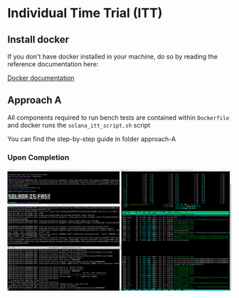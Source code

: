 # Individual Time Trial (ITT)

## **Install docker**

If you don't have docker installed in your machine, do so by reading the reference documentation here:

[Docker documentation](https://docs.docker.com/)

## **Approach A**

All components required to run bench tests are contained within `Dockerfile` and docker runs the `solana_itt_script.sh` script

You can find the step-by-step guide in folder approach-A

### Upon Completion

![setup](../itt/images/itt-approach-A-complete.png)

